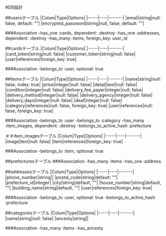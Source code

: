 #DB設計



##usersテーブル
|Colum|Type|Options|
|-----|----|-------|
|email|string|null: false, default: ""|
|encrypted_password|string|null, false, default: ""|

###Association
-has_one :cards, dependent: :destroy
-has_one :addresses, dependent: :destroy
-has_many: items, foreign_key: user_id



##cardsテーブル
|Colum|Type|Options|
|-----|----|-------|
|card_token|string|null: false|
|customer_token|string|null: false|
|user|references|foreign_key: true|

###Association
-belongs_to :user, optional: true



##itemsテーブル
|Colum|Type|Options|
|-----|----|-------|
|name|string|null: false, index: true|
|prise|integer|null: false|
|detail|text|null: false|
|condition|integer|null: false|
|delivery_fee_payer|integer|null: false|
|delivery_method|integer|null: false|
|delivery_agency|integer|null: false|
|delivery_days|integer|null: false|
|deal|integer|null: false|
|category|references|null: false, foreign_key: true|
|user|references|null: false, foreign_key: true|

###Association
-belongs_to :user
-belongs_to :category
-has_many :item_images, dependent: :destroy
-belongs_to_active_hash :prefecture



＃＃item_imagesテーブル
|Colum|Type|Options|
|-----|----|-------|
|image|text|null: false|
|item|references|foreign_key: true|

###Association
-belongs_to :item, optional: true



##prefecturesテーブル
###Association
-has_many :items
-has_one :address



##addressesテーブル
|Colum|Type|Options|
|-----|----|-------|
|phone_number|string||
|postal_code|string|default: ""|
|prefecture_id|integer|
|city|string|default, ""|
|house_number|string|default, ""|
|building_name|string|default, ""|
|user|references|foreign_key: true|

###Association
-belongs_to :user, optional: true
-belongs_to_active_hash :prefecture


##categoriesテーブル
|Colum|Type|Options|
|-----|----|-------|
|name|string|null: false|
|ancesty|string||

###Association
-has_many :items
-has_ancesty